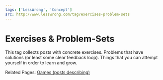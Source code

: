 ```yaml
---
tags: ['LessWrong', 'Concept']
src: http://www.lesswrong.com/tag/exercises-problem-sets
---
```


# Exercises & Problem-Sets
This tag collects posts with concrete exercises. Problems that have solutions (or least some clear feedback loop). Things that you can attempt yourself in order to learn and grow. 

Related Pages: [Games (posts describing)](https://www.lesswrong.com/tag/games-posts-describing)


